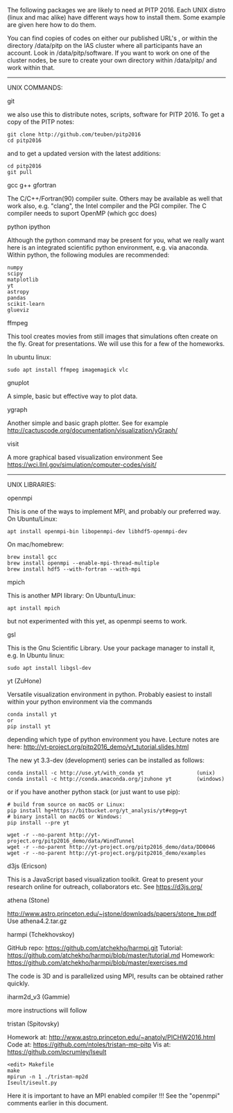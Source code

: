 The following packages we are likely to need at PITP 2016. Each UNIX
distro (linux and mac alike) have different ways how to install
them. Some example are given here how to do them.

You can find copies of codes on either our published URL's , or
within the directory /data/pitp on the IAS cluster where all participants
have an account. Look in /data/pitp/software.
If you want to work on one of the cluster nodes, be sure to create your
own directory within /data/pitp/ and work within that.


--------------------------------------------------------------------------------
UNIX COMMANDS:


git

  we also use this to distribute notes, scripts, software for PITP 2016.
  To get a copy of the PITP notes:

    git clone http://github.com/teuben/pitp2016
    cd pitp2016

  and to get a updated version with the latest additions:

    cd pitp2016
    git pull


gcc
g++
gfortran

  The C/C++/Fortran(90) compiler suite.  Others may be available as well that work
  also, e.g. "clang", the Intel compiler and the PGI compiler.
  The C compiler needs to suport OpenMP (which gcc does)


python
ipython

  Although the python command may be present for you, what we really want here is
  an integrated scientific python environment, e.g. via anaconda.
  Within python, the following modules are recommended:

	numpy
	scipy
	matplotlib
	yt
	astropy
	pandas
	scikit-learn
	glueviz


ffmpeg

  This tool creates movies from still images that simulations often create on the fly.
  Great for presentations. We will use this for a few of the homeworks.

  In ubuntu linux:
    
    sudo apt install ffmpeg imagemagick vlc

gnuplot

  A simple, basic but effective way to plot data.

ygraph

  Another simple and basic graph plotter. 
  See for example http://cactuscode.org/documentation/visualization/yGraph/

visit

  A more graphical based visualization environment
  See https://wci.llnl.gov/simulation/computer-codes/visit/


--------------------------------------------------------------------------------
UNIX LIBRARIES:

openmpi 

  This is one of the ways to implement MPI, and probably our preferred way.
  On Ubuntu/Linux:
  
    apt install openmpi-bin libopenmpi-dev libhdf5-openmpi-dev

  On mac/homebrew:
    
    brew install gcc
    brew install openmpi --enable-mpi-thread-multiple
    brew install hdf5 --with-fortran --with-mpi

mpich

  This is another MPI library:
  On Ubuntu/Linux:
  
    apt install mpich
  
  but not experimented with this yet, as openmpi seems to work.

gsl

  This is the Gnu Scientific Library. Use your package manager to install it, e.g.
  In Ubuntu linux:
            
    sudo apt install libgsl-dev

yt  (ZuHone)
	
  Versatile visualization environment in python. Probably easiest to install within
  your python environment via the commands
  
    conda install yt
    or 
    pip install yt
	
  depending which type of python environment you have.
  Lecture notes are here:  http://yt-project.org/pitp2016_demo/yt_tutorial.slides.html

  The new yt 3.3-dev (development) series can be installed as follows:  

    conda install -c http://use.yt/with_conda yt                 (unix)
    conda install -c http://conda.anaconda.org/jzuhone yt        (windows)
		
  or if you have another python stack (or just want to use pip):
  
    # build from source on macOS or Linux:
    pip install hg+https://bitbucket.org/yt_analysis/yt#egg=yt
    # binary install on macOS or Windows:
    pip install --pre yt

	wget -r --no-parent http://yt-project.org/pitp2016_demo/data/WindTunnel
	wget -r --no-parent http://yt-project.org/pitp2016_demo/data/DD0046
	wget -r --no-parent http://yt-project.org/pitp2016_demo/examples


d3js  (Ericson)

  This is a JavaScript based visualization toolkit. Great to present your research online
  for outreach, collaborators etc.
  See https://d3js.org/


athena  (Stone)

  http://www.astro.princeton.edu/~jstone/downloads/papers/stone_hw.pdf 
  Use athena4.2.tar.gz

harmpi  (Tchekhovskoy)

  GitHub repo: https://github.com/atchekho/harmpi.git
  Tutorial:    https://github.com/atchekho/harmpi/blob/master/tutorial.md
  Homework:    https://github.com/atchekho/harmpi/blob/master/exercises.md

  The code is 3D and is parallelized using MPI, results can be obtained rather quickly.

iharm2d_v3 (Gammie)

  more instructions will follow

tristan (Spitovsky) 

  Homework at:   http://www.astro.princeton.edu/~anatoly/PICHW2016.html
  Code at:       https://github.com/ntoles/tristan-mp-pitp
  Vis at:        https://github.com/pcrumley/Iseult


    <edit> Makefile
    make
    mpirun -n 1 ./tristan-mp2d
    Iseult/iseult.py

  Here it is important to have an MPI enabled compiler !!!  See the "openmpi" comments
  earlier in this document.

